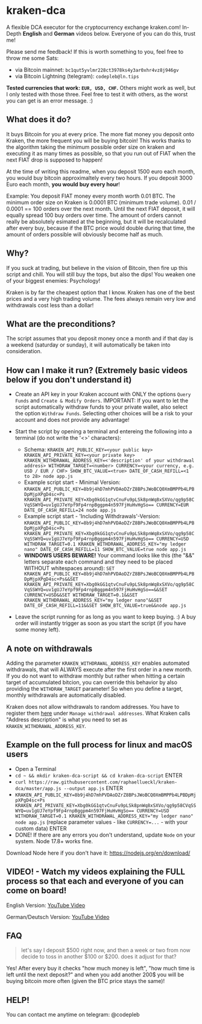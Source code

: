 # kraken-dca

A flexible DCA executor for the cryptocurrency exchange kraken.com!
In-Depth **English** and **German** videos below. Everyone of you can do this, trust me!

Please send me feedback! If this is worth something to you, feel free to throw me some Sats:
- via Bitcoin mainnet: `bc1qut5yvlmr228ct3978ks4y3ar0xhr4vz8j946gv`
- via Bitcoin Lightning (telegram): `codepleb@ln.tips`

**Tested currencies that work: `EUR, USD, CHF`.** Others might work as well, but I only tested with those three. Feel free to test it with others, as the worst you can get is an error message. :)

## What does it do?

It buys Bitcoin for you at every price. The more fiat money you deposit onto Kraken, the more frequent you will be buying bitcoin! This works thanks to the algorithm taking the minimum possible order size on kraken and executing it as many times as possible, so that you run out of FIAT when the next FIAT drop is supposed to happen!

At the time of writing this readme, when you deposit 1500 euro each month, you would buy bitcoin approximaltely every two hours. If you deposit 3000 Euro each month, **you would buy every hour**!

Example: You deposit FIAT money every month worth 0.01 BTC. The minimum order size on Kraken is 0.0001 BTC (minimum trade volume). 0.01 / 0.0001 == 100 orders over the next month. Until the next FIAT deposit, it will equally spread 100 buy orders over time. The amount of orders cannot really be absolutely esimated at the beginning, but it will be recalculated after every buy, because if the BTC price would double during that time, the amount of orders possible will obviously become half as much.

## Why?

If you suck at trading, but believe in the vision of Bitcoin, then fire up this script and chill. You will still buy the tops, but also the dips! You weaken one of your biggest enemies: Psychology!

Kraken is by far the cheapest option that I know. Kraken has one of the best prices and a very high trading volume. The fees always remain very low and withdrawals cost less than a dollar!

## What are the preconditions?

The script assumes that you deposit money once a month and if that day is a weekend (saturday or sunday), it will automatically be taken into consideration.

## How can I make it run? (Extremely basic videos below if you don't understand it)

- Create an API key in your Kraken account with ONLY the options `Query Funds` and `Create & Modify Orders`. IMPORTANT: If you want to let the script automatically withdraw funds to your private wallet, also select the option `Withdraw Funds`. Selecting other choices will be a risk to your account and does not provide any advantage!
- Start the script by opening a terminal and entereing the following into a terminal (do not write the '<>' characters):
  - Schema: `KRAKEN_API_PUBLIC_KEY=<your public key> KRAKEN_API_PRIVATE_KEY=<your private key> KRAKEN_WITHDRAWAL_ADDRESS_KEY=<'description' of your withdrawal address> WITHDRAW_TARGET=<number> CURRENCY=<your currency, e.g. USD / EUR / CHF> SHOW_BTC_VALUE=<true> DATE_OF_CASH_REFILL=<1 to 28> node app.js`
  - Example script start - Minimal Version: `KRAKEN_API_PUBLIC_KEY=8b9j4hD7mhPVDAoDZrZ8BPsJWoBCQ0XmBMPPb4LPBDpMjpXPgD4sc+Ps KRAKEN_API_PRIVATE_KEY=Xbg0kGG1qtvCnuFu9pLSk8pnWq8xSXVo/qg9p58CVqSSWYQ=uv1gUJ7eYpf9Fp4rnpBggpm4n597FjHuHvHgSo== CURRENCY=EUR DATE_OF_CASH_REFILL=24 node app.js`
  - Example script start - 'Including Withdrawals'-Version: `KRAKEN_API_PUBLIC_KEY=8b9j4hD7mhPVDAoDZrZ8BPsJWoBCQ0XmBMPPb4LPBDpMjpXPgD4sc+Ps KRAKEN_API_PRIVATE_KEY=Xbg0kGG1qtvCnuFu9pLSk8pnWq8xSXVo/qg9p58CVqSSWYQ=uv1gUJ7eYpf9Fp4rnpBggpm4n597FjHuHvHgSo== CURRENCY=USD WITHDRAW_TARGET=0.1 KRAKEN_WITHDRAWAL_ADDRESS_KEY="my ledger nano" DATE_OF_CASH_REFILL=11 SHOW_BTC_VALUE=true node app.js`
  - **WINDOWS USERS BEWARE!** Your command looks like this (the "&&" letters separate each command and they need to be placed WITHOUT whitespaces around): `SET KRAKEN_API_PUBLIC_KEY=8b9j4hD7mhPVDAoDZrZ8BPsJWoBCQ0XmBMPPb4LPBDpMjpXPgD4sc+Ps&&SET KRAKEN_API_PRIVATE_KEY=Xbg0kGG1qtvCnuFu9pLSk8pnWq8xSXVo/qg9p58CVqSSWYQ=uv1gUJ7eYpf9Fp4rnpBggpm4n597FjHuHvHgSo==&&SET CURRENCY=USD&&SET WITHDRAW_TARGET=0.1&&SET KRAKEN_WITHDRAWAL_ADDRESS_KEY="my ledger nano"&&SET DATE_OF_CASH_REFILL=11&&SET SHOW_BTC_VALUE=true&&node app.js`

- Leave the script running for as long as you want to keep buying. :) A buy order will instantly trigger as soon as you start the script (if you have some money left).

## A note on withdrawals

Adding the parameter `KRAKEN_WITHDRAWAL_ADDRESS_KEY` enables automated withdrawals, that will ALWAYS execute after the first order in a new month. If you do not want to withdraw monthly but rather when hitting a certain target of accumulated bitcion, you can override this behavior by also providing the `WITHDRAW_TARGET` parameter! So when you define a target, monthly withdrawals are automatically disabled.

Kraken does not allow withdrawals to random addresses. You have to register them [here](https://www.kraken.com/u/funding/withdraw?asset=BTC&method=0) under `Manage withdrawal addresses`. What Kraken calls "Address description" is what you need to set as `KRAKEN_WITHDRAWAL_ADDRESS_KEY`.

## Example on the full process for linux and macOS users

- Open a Terminal
- `cd ~ && mkdir kraken-dca-script && cd kraken-dca-script` ENTER
- `curl https://raw.githubusercontent.com/raphaellueckl/kraken-dca/master/app.js --output app.js` ENTER
- `KRAKEN_API_PUBLIC_KEY=8b9j4hD7mhPVDAoDZrZ8BPsJWoBCQ0XmBMPPb4LPBDpMjpXPgD4sc+Ps KRAKEN_API_PRIVATE_KEY=Xbg0kGG1qtvCnuFu9pLSk8pnWq8xSXVo/qg9p58CVqSSWYQ=uv1gUJ7eYpf9Fp4rnpBggpm4n597FjHuHvHgSo== CURRENCY=USD WITHDRAW_TARGET=0.1 KRAKEN_WITHDRAWAL_ADDRESS_KEY="my ledger nano" node app.js` (replace parameter values - like `CURRENCY=...` - with your custom data) ENTER
- DONE! If there are any errors you don't understand, update `Node` on your system. Node 17.8+ works fine.

Download Node here if you don't have it: https://nodejs.org/en/download/

## VIDEO! - Watch my videos explaining the FULL process so that each and everyone of you can come on board!
  
English Version: [YouTube Video](https://youtu.be/1uhF3MkOyXU)

German/Deutsch Version: [YouTube Video](https://youtu.be/m8KpXjiyEbQ)

## FAQ

> let's say I deposit $500 right now, and then a week or two from now decide to toss in another $100 or $200. does it adjust for that?

Yes! After every buy it checks "how much money is left", "how much time is left until the next deposit?" and when you add another 200$ you will be buying bitcoin more often (given the BTC price stays the same)!

## HELP!

You can contact me anytime on telegram: @codepleb
